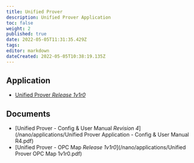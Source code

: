 ```yaml
---
title: Unified Prover
description: Unified Prover Application
toc: false
weight: 2
published: true
date: 2022-05-05T11:31:35.429Z
tags: 
editor: markdown
dateCreated: 2022-05-05T10:38:19.135Z
---
```


## Application
- [Unified Prover *Release 1v1r0*](/nano/applications/Unified_Prover_1v1r0.ccc)

## Documents
- [Unified Prover - Config & User Manual *Revision 4*](/nano/applications/Unified Prover Application - Config & User Manual R4.pdf)
- [Unified Prover - OPC Map *Release 1v1r0*](/nano/applications/Unified Prover OPC Map 1v1r0.pdf)

